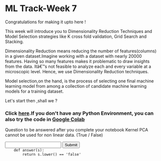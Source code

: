 # ML Track-Week 7

Congratulations for making it upto here !

This week will introduce you to Dimensionality Reduction Techniques and Model Selection strategies like K cross fold validation, Grid Search and Stacking.

Dimensionality Reduction means reducing the number of features(columns) in a given dataset.Imagine working with a dataset with nearly 20000 features. Having 
so many features makes it problematic to draw insights from the data. Itâ€™s not feasible to analyze each and every variable at a microscopic level. Hence, we use Dimensionality Reduction techniques.

Model selection,on the hand, is the process of selecting one final machine learning model from among a collection of candidate machine learning models
for a training dataset.

Let's start then ,shall we ?

### Click [here](https://github.com/kabirnagpal/SoA-ML-14/blob/master/week%207.ipynb).If you don't have any Python Environment, you can also try the code in [Google Colab](https://colab.research.google.com/)

Question to be answered after you complete your notebook
Kernel PCA cannot be used for non linear data. (True / False)
<form method='POST'>
    <input name='answer'>
    <input type='submit' value='Submit'>
    <code class='code_checker'>
    def answer(s):
        return s.lower() == 'false'
 </code>
 </form>
